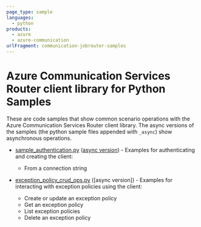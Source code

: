 ```yaml
---
page_type: sample
languages:
  - python
products:
  - azure
  - azure-communication
urlFragment: communication-jobrouter-samples
---
```

  
# Azure Communication Services Router client library for Python Samples

These are code samples that show common scenario operations with the Azure Communication Services Router client library.
The async versions of the samples (the python sample files appended with `_async`) show asynchronous operations.


* [sample_authentication.py](https://github.com/Azure/azure-sdk-for-python/blob/jobrouter/initial-commit/sdk/communication/azure-communication-jobrouter/samples/sample_authentication.py) ([async version](https://github.com/Azure/azure-sdk-for-python/blob/jobrouter/initial-commit/sdk/communication/azure-communication-jobrouter/samples/sample_authentication_async.py)) - Examples for authenticating and creating the client:
    * From a connection string

* [exception_policy_crud_ops.py](https://github.com/Azure/azure-sdk-for-python/blob/jobrouter/initial-commit/sdk/communication/azure-communication-jobrouter/samples/exception_policy_crud_ops.py) ([async version]) - Examples for interacting with exception policies using the client:
    * Create or update an exception policy
    * Get an exception policy
    * List exception policies
    * Delete an exception policy
    